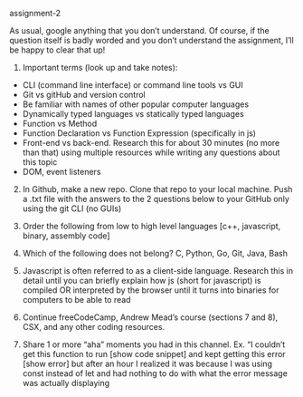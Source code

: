 assignment-2

As usual, google anything that you don’t understand. Of course, if the question itself is badly worded and you don’t understand the assignment, I’ll be happy to clear that up!

1. Important terms (look up and take notes):

- CLI (command line interface) or command line tools vs GUI
- Git vs gitHub and version control
- Be familiar with names of other popular computer languages
- Dynamically typed languages vs statically typed languages
- Function vs Method
- Function Declaration vs Function Expression (specifically in js)
- Front-end vs back-end. Research this for about 30 minutes (no more than that) using multiple resources while writing any questions about this topic
- DOM, event listeners

2. In Github, make a new repo.
   Clone that repo to your local machine.
   Push a .txt file with the answers to the 2 questions below to your GitHub only using the git CLI (no GUIs)

3. Order the following from low to high level languages [c++, javascript, binary, assembly code]

4. Which of the following does not belong? C, Python, Go, Git, Java, Bash

5. Javascript is often referred to as a client-side language. Research this in detail until you can briefly explain how js (short for javascript) is compiled OR interpreted by the browser until it turns into binaries for computers to be able to read

6. Continue freeCodeCamp, Andrew Mead’s course (sections 7 and 8), CSX, and any other coding resources.

7. Share 1 or more “aha” moments you had in this channel. Ex. “I couldn’t get this function to run [show code snippet] and kept getting this error [show error] but after an hour I realized it was because I was using const instead of let and had nothing to do with what the error message was actually displaying